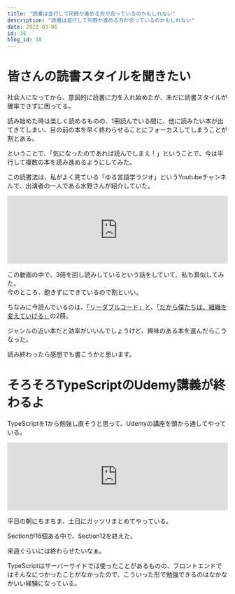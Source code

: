 ```yaml
---
title: "読書は並行して何冊か進める方が合っているのかもしれない"
description: "読書は並行して何冊か進める方が合っているのかもしれない"
date: 2022-03-06
id: 38
blog_id: 38
---
```


# 皆さんの読書スタイルを聞きたい

社会人になってから、意図的に読書に力を入れ始めたが、未だに読書スタイルが確率できずに困ってる。

読み始めた時は楽しく読めるものの、1冊読んでいる間に、他に読みたい本が出てきてしまい、目の前の本を早く終わらせることにフォーカスしてしまうことが割とある。

ということで、「気になったのであれば読んでしまえ！」ということで、今は平行して複数の本を読み進めるようにしてみた。

この読書法は、私がよく見ている「ゆる言語学ラジオ」というYoutubeチャンネルで、出演者の一人である水野さんが紹介していた。

<iframe 
  class="hatenablogcard" 
  style="width:100%;height:155px;max-width:680px;"
  src="https://hatenablog-parts.com/embed?url=https://youtu.be/CX-57sNSZeE" 
  width="300" height="150" frameborder="0" scrolling="no">
</iframe>

この動画の中で、3冊を回し読みしているという話をしていて、私も真似してみた。  
今のところ、飽きずにできているので割といい。

ちなみに今読んでいるのは、[「リーダブルコード」](https://www.amazon.co.jp/dp/4873115655/)と、[「だから僕たちは、組織を変えていける」](https://www.amazon.co.jp/%E3%81%A0%E3%81%8B%E3%82%89%E5%83%95%E3%81%9F%E3%81%A1%E3%81%AF%E3%80%81%E7%B5%84%E7%B9%94%E3%82%92%E5%A4%89%E3%81%88%E3%81%A6%E3%81%84%E3%81%91%E3%82%8B-%E3%83%BC%E3%82%84%E3%82%8B%E6%B0%97%E3%81%AB%E6%BA%80%E3%81%A1%E3%81%9F%E3%80%8C%E3%82%84%E3%81%95%E3%81%97%E3%81%84%E3%83%81%E3%83%BC%E3%83%A0%E3%80%8D%E3%81%AE%E3%81%A4%E3%81%8F%E3%82%8A%E3%81%8B%E3%81%9F-%E6%96%89%E8%97%A4-%E5%BE%B9/dp/4295406252/ref=sr_1_1?keywords=%E3%81%A0%E3%81%8B%E3%82%89%E5%83%95%E3%81%9F%E3%81%A1%E3%81%AF+%E7%B5%84%E7%B9%94%E3%82%92%E5%A4%89%E3%81%88%E3%81%A6%E3%81%84%E3%81%91%E3%82%8B&qid=1646571394&s=books&sprefix=%E3%81%A0%E3%81%8B%E3%82%89%2Cstripbooks%2C165&sr=1-1)の2冊。

ジャンルの近い本だと効率がいいんでしょうけど、興味のある本を選んだらこうなった。

読み終わったら感想でも書こうかと思います。

# そろそろTypeScriptのUdemy講義が終わるよ

TypeScriptを1から勉強し直そうと思って、Udemyの講座を頭から通してやっている。

<iframe 
  class="hatenablogcard" 
  style="width:100%;height:155px;max-width:680px;"
  src="https://hatenablog-parts.com/embed?url=https://www.udemy.com/course/understanding-typescript-jp/" 
  width="300" height="150" frameborder="0" scrolling="no">
</iframe>

平日の朝にちまちま、土日にガッツリまとめてやっている。

Sectionが16個ある中で、Section12を終えた。

来週ぐらいには終わらせたいなぁ。

TypeScriptはサーバーサイドでは使ったことがあるものの、フロントエンドではそんなにつかったことがなかったので、こういった形で勉強できるのはなかなかいい経験になっている。